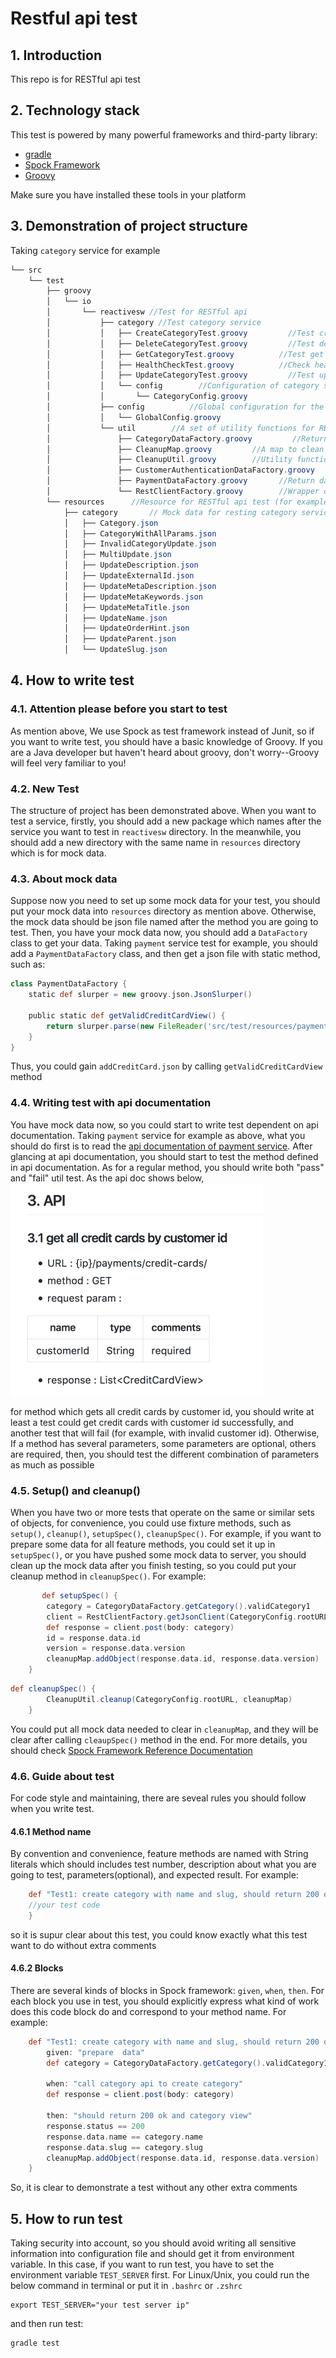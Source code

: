 # Restful api test
## 1. Introduction
This repo is for RESTful api test

## 2. Technology stack

This test is powered by many powerful frameworks and third-party library:

+ [gradle](https://gradle.org/) 
+ [Spock Framework](http://spockframework.org/spock/docs/1.1-rc-3/index.html) 
+ [Groovy](https://groovy-lang.org)

Make sure you have installed these tools in your platform

## 3. Demonstration of project structure
Taking `category` service for example
``` java
└── src
	└── test
		├── groovy
		│   └── io
		│       └── reactivesw //Test for RESTful api
		│           ├── category //Test category service 
		│           │   ├── CreateCategoryTest.groovy         //Test create category api provided by category service
		│           │   ├── DeleteCategoryTest.groovy         //Test delete category api provided by category service
		│           │   ├── GetCategoryTest.groovy          //Test get category api provided by category service
		│           │   ├── HealthCheckTest.groovy          //Check health status of category service
		│           │   ├── UpdateCategoryTest.groovy         //Test update category api provided by category service
		│           │   └── config        //Configuration of category service test
		│           │       └── CategoryConfig.groovy
		│           ├── config          //Global configuration for the entire project
		│           │   └── GlobalConfig.groovy
		│           └── util        //A set of utility functions for RESTful api test
		│               ├── CategoryDataFactory.groovy         //Return data which is for the test of category service
		│               ├── CleanupMap.groovy         //A map to clean up mock data which has been pushed to server
		│               ├── CleanupUtil.groovy        //Utility function to clean up mock data
		│               ├── CustomerAuthenticationDataFactory.groovy       //Return data which is for the  test of customer-authentication service
		│               ├── PaymentDataFactory.groovy       //Return data which is for the test of payment service
		│               └── RestClientFactory.groovy        //Wrapper of httpbuilder, makes it easier to send http request
		└── resources      //Resource for RESTful api test (for example, a list of mock data)
			├── category       // Mock data for resting category service
			│   ├── Category.json
			│   ├── CategoryWithAllParams.json
			│   ├── InvalidCategoryUpdate.json
			│   ├── MultiUpdate.json
			│   ├── UpdateDescription.json
			│   ├── UpdateExternalId.json
			│   ├── UpdateMetaDescription.json
			│   ├── UpdateMetaKeywords.json
			│   ├── UpdateMetaTitle.json
			│   ├── UpdateName.json
			│   ├── UpdateOrderHint.json
			│   ├── UpdateParent.json
			│   └── UpdateSlug.json
```

## 4. How to write test

### 4.1. Attention please before you start to test
As mention above, We use Spock as test framework instead of Junit, so if you
want to write test, you should have a basic knowledge of Groovy. If you are a
Java developer but haven't heard about groovy, don't worry--Groovy will feel
very familiar to you!

### 4.2. New Test
The structure of project has been demonstrated above. When you want to test a
service, firstly, you should add a new package which names after the service you
want to test in `reactivesw` directory. In the meanwhile, you should add a new
directory with the same name in `resources` directory which is for mock data.

### 4.3. About mock data
Suppose now you need to set up some mock data for your test, you should put your
mock data into `resources` directory as mention above. Otherwise, the mock data
should be json file named after the method you are going to test. Then, you have
your mock data now, you should add a `DataFactory` class to get your
data. Taking `payment` service test for example, you should add a
`PaymentDataFactory` class, and then get a json file with static method, such
as:

``` groovy
class PaymentDataFactory {
    static def slurper = new groovy.json.JsonSlurper()

    public static def getValidCreditCardView() {
        return slurper.parse(new FileReader('src/test/resources/payment/addCreditCard.json'));
    }
}
```

Thus, you could gain `addCreditCard.json` by calling `getValidCreditCardView`
method

### 4.4. Writing test with api documentation
You have mock data now, so you could start to write test dependent on api
documentation. Taking `payment` service for example as above, what you should do
first is to read
the
[api documentation of payment service](https://github.com/reactivesw/payment/blob/master/docs/api.md). After
glancing at api documentation, you should start to test the method defined in
api documentation. As for a regular method, you should write both "pass" and
"fail" util test. As the api doc shows below, ![api doc](./images/api.png)

for method which gets all credit cards by customer id, you should write at least
a test could get credit cards with customer id successfully, and another test
that will fail (for example, with invalid customer id). Otherwise, If a method
has several parameters, some parameters are optional, others are required, then,
you should test the different combination of parameters as much as possible

### 4.5. Setup() and cleanup()
When you have two or more tests that operate on the same or similar sets of
objects, for convenience, you could use fixture methods, such as `setup()`,
`cleanup()`, `setupSpec()`, `cleanupSpec()`. For example, if you want to prepare
some data for all feature methods, you could set it up in `setupSpec()`, or you
have pushed some mock data to server, you should clean up the mock data after
you finish testing, so you could put your cleanup method in `cleanupSpec()`. For
example:

``` groovy
       def setupSpec() {
        category = CategoryDataFactory.getCategory().validCategory1
        client = RestClientFactory.getJsonClient(CategoryConfig.rootURL)
        def response = client.post(body: category)
        id = response.data.id
        version = response.data.version
        cleanupMap.addObject(response.data.id, response.data.version)
    }
```

``` groovy
def cleanupSpec() {
        CleanupUtil.cleanup(CategoryConfig.rootURL, cleanupMap)
    }
```

You could put all mock data needed to clear in `cleanupMap`, and they will be
clear after calling `cleaupSpec()` method in the end. For more details, you
should
check
[Spock Framework Reference Documentation](http://spockframework.org/spock/docs/1.1-rc-3/index.html)

### 4.6. Guide about test
For code style and maintaining, there are seveal rules you should follow when you write test.

#### 4.6.1 Method name
By convention and convenience, feature methods are named with String literals
which should includes test number, description about what you are going to test,
parameters(optional), and expected result. For example:

``` groovy
    def "Test1: create category with name and slug, should return 200 ok and category view"() {
	//your test code
    }
```

so it is supur clear about this test, you could know exactly what this test want
to do without extra comments

#### 4.6.2 Blocks
There are several kinds of blocks in Spock framework: `given`, `when`, `then`.
For each block you use in test, you should explicitly express what kind of work
does this code block do and correspond to your method name. For example:

``` groovy
    def "Test1: create category with name and slug, should return 200 ok and category view"() {
        given: "prepare  data"
        def category = CategoryDataFactory.getCategory().validCategory1

        when: "call category api to create category"
        def response = client.post(body: category)

        then: "should return 200 ok and category view"
        response.status == 200
        response.data.name == category.name
        response.data.slug == category.slug
        cleanupMap.addObject(response.data.id, response.data.version)
    }
```

So, it is clear to demonstrate a test without any other extra comments

## 5. How to run test

Taking security into account, so you should avoid writing all sensitive
information into configuration file and should get it from environment
variable. In this case, if you want to run test, you have to set the environment
variable `TEST_SERVER` first. For Linux/Unix, you could run the below command in
terminal or put it in `.bashrc` or `.zshrc`

```shell
export TEST_SERVER="your test server ip"
```
and then run test:

```shell
gradle test
```
